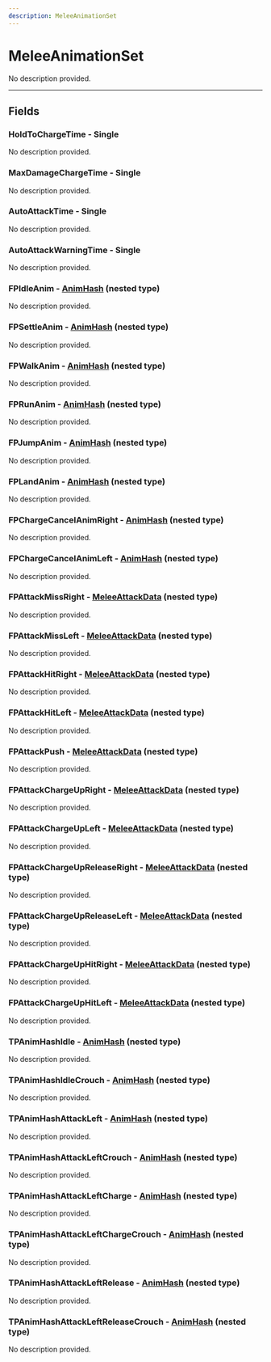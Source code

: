 ```yaml
---
description: MeleeAnimationSet
---
```


# MeleeAnimationSet

No description provided.

***

## Fields

### HoldToChargeTime - Single

No description provided.

### MaxDamageChargeTime - Single

No description provided.

### AutoAttackTime - Single

No description provided.

### AutoAttackWarningTime - Single

No description provided.

### FPIdleAnim - [AnimHash](../nested-types/AnimHash.md) (nested type)

No description provided.

### FPSettleAnim - [AnimHash](../nested-types/AnimHash.md) (nested type)

No description provided.

### FPWalkAnim - [AnimHash](../nested-types/AnimHash.md) (nested type)

No description provided.

### FPRunAnim - [AnimHash](../nested-types/AnimHash.md) (nested type)

No description provided.

### FPJumpAnim - [AnimHash](../nested-types/AnimHash.md) (nested type)

No description provided.

### FPLandAnim - [AnimHash](../nested-types/AnimHash.md) (nested type)

No description provided.

### FPChargeCancelAnimRight - [AnimHash](../nested-types/AnimHash.md) (nested type)

No description provided.

### FPChargeCancelAnimLeft - [AnimHash](../nested-types/AnimHash.md) (nested type)

No description provided.

### FPAttackMissRight - [MeleeAttackData](../nested-types/MeleeAttackData.md) (nested type)

No description provided.

### FPAttackMissLeft - [MeleeAttackData](../nested-types/MeleeAttackData.md) (nested type)

No description provided.

### FPAttackHitRight - [MeleeAttackData](../nested-types/MeleeAttackData.md) (nested type)

No description provided.

### FPAttackHitLeft - [MeleeAttackData](../nested-types/MeleeAttackData.md) (nested type)

No description provided.

### FPAttackPush - [MeleeAttackData](../nested-types/MeleeAttackData.md) (nested type)

No description provided.

### FPAttackChargeUpRight - [MeleeAttackData](../nested-types/MeleeAttackData.md) (nested type)

No description provided.

### FPAttackChargeUpLeft - [MeleeAttackData](../nested-types/MeleeAttackData.md) (nested type)

No description provided.

### FPAttackChargeUpReleaseRight - [MeleeAttackData](../nested-types/MeleeAttackData.md) (nested type)

No description provided.

### FPAttackChargeUpReleaseLeft - [MeleeAttackData](../nested-types/MeleeAttackData.md) (nested type)

No description provided.

### FPAttackChargeUpHitRight - [MeleeAttackData](../nested-types/MeleeAttackData.md) (nested type)

No description provided.

### FPAttackChargeUpHitLeft - [MeleeAttackData](../nested-types/MeleeAttackData.md) (nested type)

No description provided.

### TPAnimHashIdle - [AnimHash](../nested-types/AnimHash.md) (nested type)

No description provided.

### TPAnimHashIdleCrouch - [AnimHash](../nested-types/AnimHash.md) (nested type)

No description provided.

### TPAnimHashAttackLeft - [AnimHash](../nested-types/AnimHash.md) (nested type)

No description provided.

### TPAnimHashAttackLeftCrouch - [AnimHash](../nested-types/AnimHash.md) (nested type)

No description provided.

### TPAnimHashAttackLeftCharge - [AnimHash](../nested-types/AnimHash.md) (nested type)

No description provided.

### TPAnimHashAttackLeftChargeCrouch - [AnimHash](../nested-types/AnimHash.md) (nested type)

No description provided.

### TPAnimHashAttackLeftRelease - [AnimHash](../nested-types/AnimHash.md) (nested type)

No description provided.

### TPAnimHashAttackLeftReleaseCrouch - [AnimHash](../nested-types/AnimHash.md) (nested type)

No description provided.
